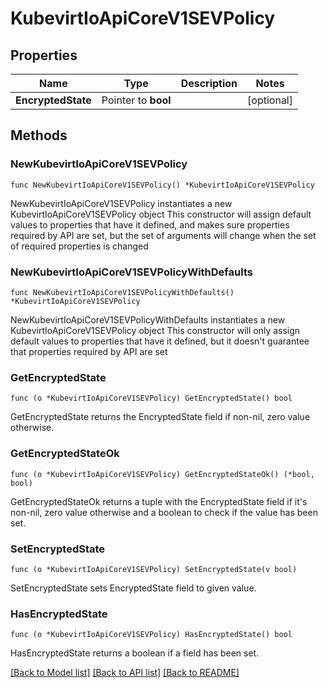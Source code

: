 # KubevirtIoApiCoreV1SEVPolicy

## Properties

Name | Type | Description | Notes
------------ | ------------- | ------------- | -------------
**EncryptedState** | Pointer to **bool** |  | [optional] 

## Methods

### NewKubevirtIoApiCoreV1SEVPolicy

`func NewKubevirtIoApiCoreV1SEVPolicy() *KubevirtIoApiCoreV1SEVPolicy`

NewKubevirtIoApiCoreV1SEVPolicy instantiates a new KubevirtIoApiCoreV1SEVPolicy object
This constructor will assign default values to properties that have it defined,
and makes sure properties required by API are set, but the set of arguments
will change when the set of required properties is changed

### NewKubevirtIoApiCoreV1SEVPolicyWithDefaults

`func NewKubevirtIoApiCoreV1SEVPolicyWithDefaults() *KubevirtIoApiCoreV1SEVPolicy`

NewKubevirtIoApiCoreV1SEVPolicyWithDefaults instantiates a new KubevirtIoApiCoreV1SEVPolicy object
This constructor will only assign default values to properties that have it defined,
but it doesn't guarantee that properties required by API are set

### GetEncryptedState

`func (o *KubevirtIoApiCoreV1SEVPolicy) GetEncryptedState() bool`

GetEncryptedState returns the EncryptedState field if non-nil, zero value otherwise.

### GetEncryptedStateOk

`func (o *KubevirtIoApiCoreV1SEVPolicy) GetEncryptedStateOk() (*bool, bool)`

GetEncryptedStateOk returns a tuple with the EncryptedState field if it's non-nil, zero value otherwise
and a boolean to check if the value has been set.

### SetEncryptedState

`func (o *KubevirtIoApiCoreV1SEVPolicy) SetEncryptedState(v bool)`

SetEncryptedState sets EncryptedState field to given value.

### HasEncryptedState

`func (o *KubevirtIoApiCoreV1SEVPolicy) HasEncryptedState() bool`

HasEncryptedState returns a boolean if a field has been set.


[[Back to Model list]](../README.md#documentation-for-models) [[Back to API list]](../README.md#documentation-for-api-endpoints) [[Back to README]](../README.md)


